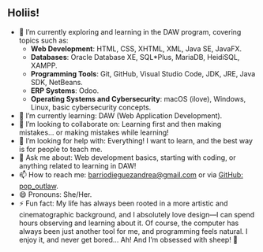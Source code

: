 ## Holiis!

- 🔭 I’m currently exploring and learning in the DAW program, covering topics such as:
    * **Web Development**: HTML, CSS, XHTML, XML, Java SE, JavaFX.
    * **Databases**: Oracle Database XE, SQL*Plus, MariaDB, HeidiSQL, XAMPP.
    * **Programming Tools**: Git, GitHub, Visual Studio Code, JDK, JRE, Java SDK, NetBeans.
    * **ERP Systems**: Odoo.
    * **Operating Systems and Cybersecurity**: macOS (ilove), Windows, Linux, basic cybersecurity concepts.
- 🌱 I’m currently learning: DAW (Web Application Development).
- 👯 I’m looking to collaborate on: Learning first and then making mistakes... or making mistakes while learning!
- 🤔 I’m looking for help with: Everything! I want to learn, and the best way is for people to teach me.
- 💬 Ask me about: Web development basics, starting with coding, or anything related to learning in DAW!
- 📫 How to reach me: barriodieguezandrea@gmail.com or via [GitHub: pop_outlaw](https://github.com/Andreadieguez).
- 😄 Pronouns: She/Her.
- ⚡ Fun fact: My life has always been rooted in a more artistic and cinematographic background, and I absolutely love design—I can spend hours observing and learning about it. Of course, the computer has always been just another tool for me, and programming feels natural. I enjoy it, and never get bored… Ah! And I’m obsessed with sheep! 🐑


